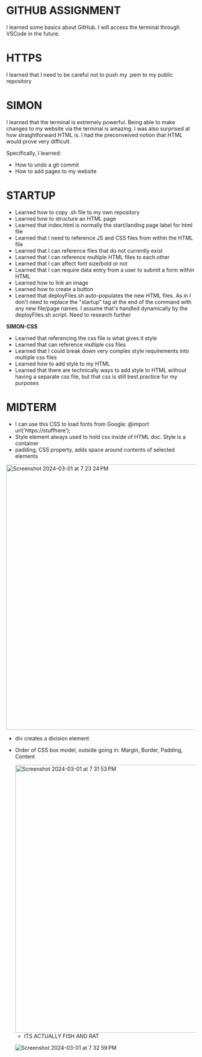
# **GITHUB ASSIGNMENT**
I learned some basics about GitHub. I will access the terminal through VSCode in the future.

# **HTTPS**
I learned that I need to be careful not to push my .pem to my public repository

# **SIMON**
I learned that the terminal is extremely powerful. Being able to make changes to my website via the terminal is amazing. I was also surprised at how straightforward HTML is. I had the preconveived notion that HTML would prove very difficult.

Specifically, I learned:
- How to undo a git commit
- How to add pages to my website

# **STARTUP**
- Learned how to copy .sh file to my own repository
- Learned how to structure an HTML page
- Learned that index.html is normally the start/landing page label for html file
- Learned that I need to reference JS and CSS files from within the HTML file
- Learned that I can reference files that do not currently exist
- Learned that I can reference multiple HTML files to each other
- Learned that I can affect font size/bold or not 
- Learned that I can require data entry from a user to submit a form within HTML
- Learned how to link an image
- Learned how to create a button
- Learned that deployFiles.sh auto-populates the new HTML files. As in I don't need to replace the "startup" tag at the end of the command with any new file/page names. I assume that's handled dynamically by the deployFiles.sh script. Need to research further

**SIMON-CSS**
- Learned that referencing the css file is what gives it style
- Learned that can reference multiple css files
- Learned that I could break down very complex style requirements into multiple css files 
- Learned how to add style to my HTML
- Learned that there are technically ways to add style to HTML without having a separate css file, but that css is still best practice for my purposes

# **MIDTERM**
- I can use this CSS to load fonts from Google: @import url('https://stuffhere');
- Style element always used to hold css inside of HTML doc. Style is a container
- padding, CSS property, adds space around contents of selected elements
  
 <img width="704" alt="Screenshot 2024-03-01 at 7 23 24 PM" src="https://github.com/JordanTStrong/startup/assets/85639308/2171bdb9-3dae-4d03-b2a5-82c0fb9cb406">

- div creates a division element
- Order of CSS box model, outside going in: Margin, Border, Padding, Content

  <img width="711" alt="Screenshot 2024-03-01 at 7 31 53 PM" src="https://github.com/JordanTStrong/startup/assets/85639308/b2144652-4934-4974-944c-a39edc7f418c">

  - ITS ACTUALLY FISH AND RAT

  ![Screenshot 2024-03-01 at 7 32 59 PM](https://github.com/JordanTStrong/startup/assets/85639308/e029fe40-2677-4091-9b8c-92b14b36d051)


